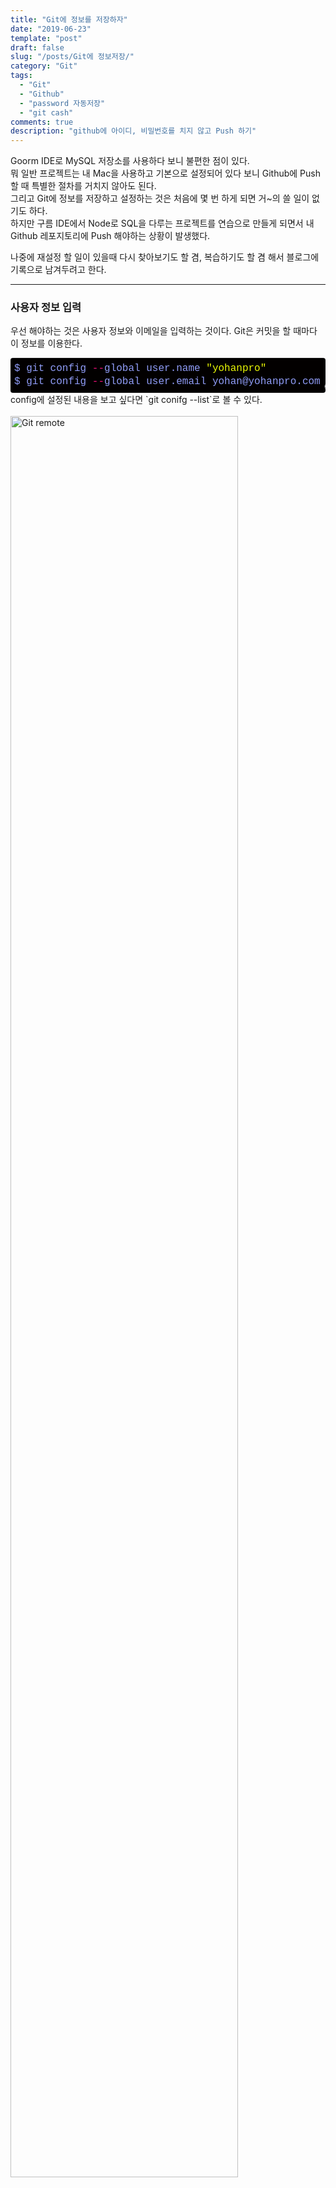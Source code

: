```yaml
---
title: "Git에 정보를 저장하자"
date: "2019-06-23"
template: "post"
draft: false
slug: "/posts/Git에 정보저장/"
category: "Git"
tags:
  - "Git"
  - "Github"
  - "password 자동저장"
  - "git cash"
comments: true
description: "github에 아이디, 비밀번호를 치지 않고 Push 하기"
---
```


Goorm IDE로 MySQL 저장소를 사용하다 보니 불편한 점이 있다. <br>
뭐 일반 프로젝트는 내 Mac을 사용하고 기본으로 설정되어 있다 보니 Github에 Push 할 때 특별한 절차를 거치지 않아도 된다. <br>
그리고 Git에 정보를 저장하고 설정하는 것은 처음에 몇 번 하게 되면 거~의 쓸 일이 없기도 하다. <br>
하지만 구름 IDE에서 Node로 SQL을 다루는 프로젝트를 연습으로 만들게 되면서 내 Github 레포지토리에 Push 해야하는 상황이 발생했다. <br>

나중에 재설정 할 일이 있을때 다시 찾아보기도 할 겸, 복습하기도 할 겸 해서 블로그에 기록으로 남겨두려고 한다.

---

### 사용자 정보 입력

우선 해야하는 것은 사용자 정보와 이메일을 입력하는 것이다. Git은 커밋을 할 때마다 이 정보를 이용한다.

<div class="colorscripter-code" style="color:#909CF7; font-family:Consolas, 'Liberation Mono', Menlo, Courier, monospace !important; position:relative !important; overflow:auto"><table class="colorscripter-code-table" style="margin:0; padding:0; border:none; background-color:#020000; border-radius:4px;" cellspacing="0" cellpadding="0"><tr><td style="padding:6px 0"><div style="margin:0; padding:0; color:#909CF7; font-family:Consolas, 'Liberation Mono', Menlo, Courier, monospace !important; line-height:130%"><div style="padding:0 6px; white-space:pre; line-height:130%">$&nbsp;git&nbsp;config&nbsp;<span style="color:#0086B3"></span><span style="color:#EF1078">-</span><span style="color:#0086B3"></span><span style="color:#EF1078">-</span>global&nbsp;user.name&nbsp;<span style="color:#E9F705">"yohanpro"</span></div><div style="padding:0 6px; white-space:pre; line-height:130%">$&nbsp;git&nbsp;config&nbsp;<span style="color:#0086B3"></span><span style="color:#EF1078">-</span><span style="color:#0086B3"></span><span style="color:#EF1078">-</span>global&nbsp;user.email&nbsp;yohan@yohanpro.com</div></div></td><td style="vertical-align:bottom; padding:0 2px 4px 0"><a href="http://colorscripter.com/info#e" target="_blank" style="text-decoration:none; color:white"><span style="font-size:9px; word-break:normal; background-color:#4f4f4f; color:white; border-radius:10px; padding:1px">cs</span></a></td></tr></table></div>
config에 설정된 내용을 보고 싶다면 
`git conifg --list`로 볼 수 있다.<br>
<br>

<img src="/media/images/git/config.png" alt="Git remote" style="width:85%;">

---

### github에 아이디 비밀번호 입력하지 않고 Push하기

`git remote add`로 github에 리모트 저장소를 만들고 push를 하려고 하면 다음과 같이 username과 password를 입력해야 한다.<br>

<img src="/media/images/git/remote.png" alt="Git remote" style="width:85%;">

물론 이렇게 써도 되지만 매번 Push 할때마다 입력해야 한다니 정말 번거롭다.<br>
이를 해결하기 위해서는 **git cache**에 저장을 해서 일정기간동안 입력하지 않는 방법이 있다.

<div class="colorscripter-code" style="color:#909CF7; font-family:Consolas, 'Liberation Mono', Menlo, Courier, monospace !important; position:relative !important; overflow:auto"><table class="colorscripter-code-table" style="margin:0; padding:0; border:none; background-color:#020000; border-radius:4px;" cellspacing="0" cellpadding="0"><tr><td style="padding:6px 0"><div style="margin:0; padding:0; color:#909CF7; font-family:Consolas, 'Liberation Mono', Menlo, Courier, monospace !important; line-height:130%"><div style="padding:0 6px; white-space:pre; line-height:130%">$&nbsp;git&nbsp;config&nbsp;credential.helper&nbsp;store</div></div></td><td style="vertical-align:bottom; padding:0 2px 4px 0"><a href="http://colorscripter.com/info#e" target="_blank" style="text-decoration:none; color:white"><span style="font-size:9px; word-break:normal; background-color:#4f4f4f; color:white; border-radius:10px; padding:1px">cs</span></a></td></tr></table></div>
<br>
한 후에 다시 한번 Username과 패스워드를 입력하게 되면 다음에 푸쉬할 때는 Username과 password를 묻지 않는다.

만약 만료시간을 정하고 싶다면 다음과 같이 설정하면 된다. 뒤에 붙는 숫자는 **초**이며 따라서 아래 코드는 하루동안 정보를 저장한다.

<div class="colorscripter-code" style="color:#909CF7; font-family:Consolas, 'Liberation Mono', Menlo, Courier, monospace !important; position:relative !important; overflow:auto"><table class="colorscripter-code-table" style="margin:0; padding:0; border:none; background-color:#020000; border-radius:4px;" cellspacing="0" cellpadding="0"><tr><td style="padding:6px 0"><div style="margin:0; padding:0; color:#909CF7; font-family:Consolas, 'Liberation Mono', Menlo, Courier, monospace !important; line-height:130%"><div style="padding:0 6px; white-space:pre; line-height:130%">$&nbsp;git&nbsp;config&nbsp;<span style="color:#0086B3"></span><span style="color:#EF1078">-</span><span style="color:#0086B3"></span><span style="color:#EF1078">-</span>global&nbsp;credential.helper&nbsp;<span style="color:#E9F705">'cache&nbsp;--timeout&nbsp;86400'</span></div></div></td><td style="vertical-align:bottom; padding:0 2px 4px 0"><a href="http://colorscripter.com/info#e" target="_blank" style="text-decoration:none; color:white"><span style="font-size:9px; word-break:normal; background-color:#4f4f4f; color:white; border-radius:10px; padding:1px">cs</span></a></td></tr></table></div>
